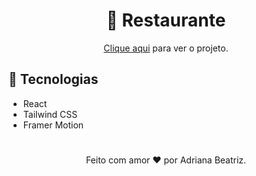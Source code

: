 <h1 align="center"> 🍔 Restaurante </h1>

<p align="center"><a href="https://restaurant-eight-zeta.vercel.app/">Clique aqui</a> para ver o projeto.</p>


## :rocket: Tecnologias
 - React
 - Tailwind CSS
 - Framer Motion
 
 
 #
 <p align="center"> Feito com amor ♥ por Adriana Beatriz.</p>
